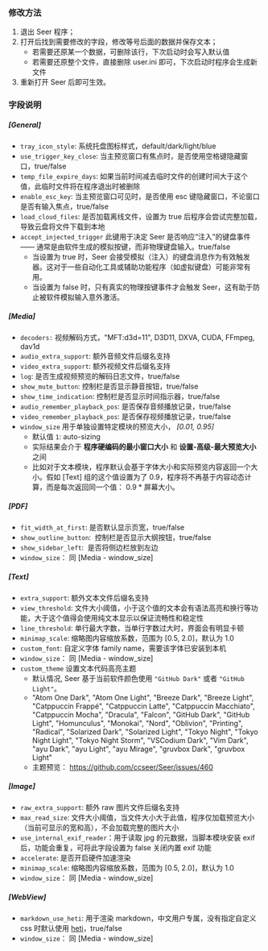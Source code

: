 ### 修改方法

1. 退出 Seer 程序；
2. 打开后找到需要修改的字段，修改等号后面的数据并保存文本；
    - 若需要还原某一个数据，可删除该行，下次启动时会写入默认值
    - 若需要还原整个文件，直接删除 user.ini 即可，下次启动时程序会生成新文件
3. 重新打开 Seer 后即可生效。

### 字段说明

##### [General]

-   `tray_icon_style`: 系统托盘图标样式，default/dark/light/blue
-   `use_trigger_key_close`: 当主预览窗口有焦点时，是否使用空格键隐藏窗口，true/false
-   `temp_file_expire_days`: 如果当前时间减去临时文件的创建时间大于这个值，此临时文件将在程序退出时被删除
-   `enable_esc_key`: 当主预览窗口可见时，是否使用 esc 键隐藏窗口，不论窗口是否有输入焦点，true/false
-   `load_cloud_files`: 是否加载离线文件，设置为 true 后程序会尝试完整加载，导致云盘将文件下载到本地
-   `accept_injected_trigger` 此键用于决定 Seer 是否响应“注入”的键盘事件 —— 通常是由软件生成的模拟按键，而非物理键盘输入。true/false
    -   当设置为 true 时，Seer 会接受模拟（注入）的键盘消息作为有效触发器。这对于一些自动化工具或辅助功能程序（如虚拟键盘）可能非常有用。
    -   当设置为 false 时，只有真实的物理按键事件才会触发 Seer，这有助于防止被软件模拟输入意外激活。

##### [Media]

-   `decoders:` 视频解码方式，"MFT:d3d=11", D3D11, DXVA, CUDA, FFmpeg, dav1d
-   `audio_extra_support`: 额外音频文件后缀名支持
-   `video_extra_support`: 额外视频文件后缀名支持
-   `log`: 是否生成视频预览的解码日志文件，true/false
-   `show_mute_button`: 控制栏是否显示静音按钮，true/false
-   `show_time_indication`: 控制栏是否显示时间指示器，true/false
-   `audio_remember_playback_pos`: 是否保存音频播放记录，true/false
-   `video_remember_playback_pos`: 是否保存视频播放记录，true/false
-   `window_size` 用于单独设置特定模块的预览大小， _[0.01, 0.95]_
    -   默认值 `1`: auto-sizing
    -   实际结果会介于 **程序硬编码的最小窗口大小** 和 **设置-高级-最大预览大小** 之间
    -   比如对于文本模块，程序默认会基于字体大小和实际预览内容返回一个大小。假如 [Text] 组的这个值设置为了 0.9，程序将不再基于内容动态计算，而是每次返回同一个值： 0.9 \* 屏幕大小。

##### [PDF]

-   `fit_width_at_first`: 是否默认显示页宽，true/false
-   `show_outline_button`:  控制栏是否显示大纲按钮，true/false
-   `show_sidebar_left`:  是否将侧边栏放到左边
-   `window_size`： 同 [Media - window_size]

##### [Text]

-   `extra_support`: 额外文本文件后缀名支持
-   `view_threshold`: 文件大小阈值，小于这个值的文本会有语法高亮和换行等功能，大于这个值得会使用纯文本显示以保证流畅性和稳定性
-   `line_threshold`: 单行最大字数，当单行字数过大时，界面会有明显卡顿
-   `minimap_scale`: 缩略图内容缩放系数，范围为 [0.5, 2.0]，默认为 1.0
-   `custom_font`: 自定义字体 family name，需要该字体已安装到本机
-   `window_size`： 同 [Media - window_size]
-   `custom_theme` 设置文本代码高亮主题
    -   默认情况, Seer 基于当前软件颜色使用 `"GitHub Dark"` 或者 `"GitHub Light"`。
    -   "Atom One Dark", "Atom One Light", "Breeze Dark", "Breeze Light", "Catppuccin Frappé", "Catppuccin Latte", "Catppuccin Macchiato", "Catppuccin Mocha", "Dracula", "Falcon", "GitHub Dark", "GitHub Light", "Homunculus", "Monokai", "Nord", "Oblivion", "Printing", "Radical", "Solarized Dark", "Solarized Light", "Tokyo Night", "Tokyo Night Light", "Tokyo Night Storm", "VSCodium Dark", "Vim Dark", "ayu Dark", "ayu Light", "ayu Mirage", "gruvbox Dark", "gruvbox Light"
    -   主题预览： https://github.com/ccseer/Seer/issues/460

##### [Image]

-   `raw_extra_support`: 额外 raw 图片文件后缀名支持
-   `max_read_size`: 文件大小阈值，当文件大小大于此值，程序仅加载预览大小（当前可显示的宽和高），不会加载完整的图片大小
-   `use_internal_exif_reader`：用于读取 jpg 的元数据，当脚本模块安装 exif 后，功能会重复，可将此字段设置为 false 关闭内置 exif 功能
-   `accelerate`: 是否开启硬件加速渲染
-   `minimap_scale`: 缩略图内容缩放系数，范围为 [0.5, 2.0]，默认为 1.0
-   `window_size`： 同 [Media - window_size]

##### [WebView]

-   `markdown_use_heti`: 用于渲染 markdown，中文用户专属，没有指定自定义 css 时默认使用 [heti](https://github.com/sivan/heti)，true/false
-   `window_size`： 同 [Media - window_size]
